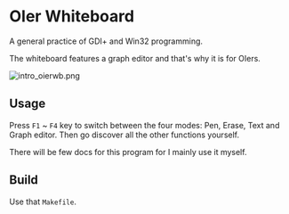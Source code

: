 # OIer Whiteboard

A general practice of GDI+ and Win32 programming.

The whiteboard features a graph editor and that's why it is for OIers.

![intro_oierwb.png](https://i.loli.net/2021/01/08/8T67paNKbMi3mfy.png)

## Usage

Press `F1` ~ `F4` key to switch between the four modes: Pen, Erase, Text and Graph editor. Then go discover all the other functions yourself.

There will be few docs for this program for I mainly use it myself.

## Build

Use that `Makefile`.